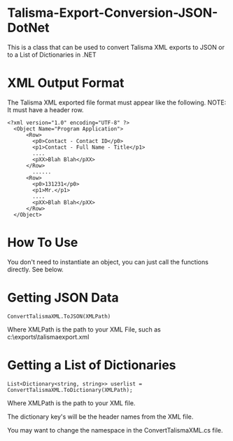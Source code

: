 Talisma-Export-Conversion-JSON-DotNet
=====================================

This is a class that can be used to convert Talisma XML exports to JSON or to a List of Dictionaries in .NET

XML Output Format
=================
The Talisma XML exported file format must appear like the following.  NOTE: It must have a header row.

    <?xml version="1.0" encoding="UTF-8" ?>
      <Object Name="Program Application">
          <Row>
            <p0>Contact - Contact ID</p0>
            <p1>Contact - Full Name - Title</p1>
            ....
            <pXX>Blah Blah</pXX>
          </Row>
            ......
          <Row>
            <p0>131231</p0>
            <p1>Mr.</p1>
            ....
            <pXX>Blah Blah</pXX>
          </Row>
      </Object>


How To Use
==========

You don't need to instantiate an object, you can just call the functions directly.  See below.

Getting JSON Data
=================
    ConvertTalismaXML.ToJSON(XMLPath)

Where XMLPath is the path to your XML File, such as c:\exports\talismaexport.xml

Getting a List of Dictionaries
==============================
    List<Dictionary<string, string>> userlist = ConvertTalismaXML.ToDictionary(XMLPath);

Where XMLPath is the path to your XML file.

The dictionary key's will be the header names from the XML file.


You may want to change the namespace in the ConvertTalismaXML.cs file.


